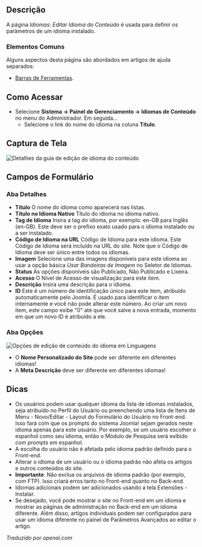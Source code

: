 <!-- Filename: Help4.x:Languages:_Edit_Content_Language  / Display title: Idiomas: Editar Idioma do Conteúdo -->

## Descrição

A página *Idiomas: Editar Idioma do Conteúdo* é usada para definir os parâmetros de um idioma instalado.

### Elementos Comuns

Alguns aspectos desta página são abordados em artigos de ajuda separados:

* [Barras de Ferramentas](jdocmanual?article=help/common-elements/toolbars).

## Como Acessar

- Selecione **Sistema → Painel de Gerenciamento → Idiomas de Conteúdo** no menu do Administrador. Em seguida...
  - Selecione o link do nome do idioma na coluna **Título**.

## Captura de Tela

![Detalhes da guia de edição de idioma do conteúdo](../../../pt/imagens/idiomas/idiomas-editar-detalhes-do-idioma-do-conteudo.png)

## Campos de Formulário

### Aba Detalhes

- **Título** O nome do idioma como aparecerá nas listas.
- **Título no Idioma Nativo** Título do idioma no idioma nativo.
- **Tag de Idioma** Insira a tag do idioma, por exemplo: en-GB para
  Inglês (en-GB). Este deve ser o prefixo exato usado para o idioma
  instalado ou a ser instalado.
- **Código de Idioma na URL** Código de Idioma para este idioma. Este Código de
  Idioma será incluído na URL do site. Note que o Código de Idioma deve ser
  único entre todos os idiomas.
- **Imagem** Selecione uma das imagens disponíveis para este idioma ao
  usar a opção básica *Usar Bandeiras de Imagem* no Seletor de Idiomas.
- **Status** As opções disponíveis são Publicado, Não Publicado e Lixeira.
- **Acesso** O Nível de Acesso de visualização para este item.
- **Descrição** Insira uma descrição para o idioma.
- **ID** Este é um número de identificação único para este item,
  atribuído automaticamente pelo Joomla. É usado para identificar o item
  internamente e você não pode alterar este número. Ao criar um novo item,
  este campo exibe "0" até que você salve a nova entrada, momento em que um novo
  ID é atribuído a ele.

### Aba Opções

![Opções de edição de conteúdo do idioma em Linguagens](../../../ptbr/images/languages/languages-edit-content-language-options-tab.png)

* O **Nome Personalizado do Site** pode ser diferente em diferentes idiomas!
* A **Meta Descrição** deve ser diferente em diferentes idiomas!

## Dicas

- Os usuários podem usar qualquer idioma da lista de idiomas instalados, seja atribuído no Perfil do Usuário ou preenchendo uma lista de Itens de Menu - Novo/Editar - Layout do Formulário do Usuário no Front-end. Isso fará com que os prompts do sistema Joomla! sejam gerados neste idioma apenas para este usuário. Por exemplo, se um usuário escolher o espanhol como seu idioma, então o Módulo de Pesquisa será exibido com prompts em espanhol.
- A escolha do usuário não é afetada pelo idioma padrão definido para o Front-end.
- Alterar o idioma de um usuário ou o idioma padrão não afeta os artigos e outros conteúdos do site.
- **Importante**: Não exclua os arquivos de idioma padrão (por exemplo, com FTP). Isso criará erros tanto no Front-end quanto no Back-end.
- Idiomas adicionais podem ser adicionados usando a tela Extensões - Instalar.
- Se desejado, você pode mostrar o site no Front-end em um idioma e mostrar as páginas de administração no Back-end em um idioma diferente. Além disso, artigos individuais podem ser configurados para usar um idioma diferente no painel de Parâmetros Avançados ao editar o artigo.

*Traduzido por openai.com*


